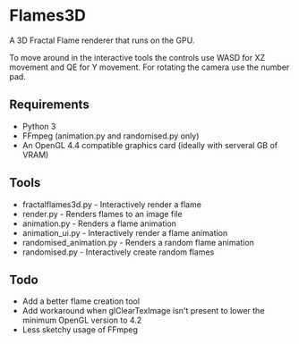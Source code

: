 # Flames3D

A 3D Fractal Flame renderer that runs on the GPU.


To move around in the interactive tools the controls use WASD for XZ movement
and QE for Y movement. For rotating the camera use the number pad.

## Requirements
 - Python 3
 - FFmpeg (animation.py and randomised.py only)
 - An OpenGL 4.4 compatible graphics card (ideally with serveral GB of VRAM)

## Tools
 - fractalflames3d.py - Interactively render a flame
 - render.py - Renders flames to an image file
 - animation.py - Renders a flame animation
 - animation_ui.py - Interactively render a flame animation
 - randomised_animation.py - Renders a random flame animation
 - randomised.py - Interactively create random flames
 
 ## Todo
  - Add a better flame creation tool
  - Add workaround when glClearTexImage isn't present to lower the minimum OpenGL version to 4.2
  - Less sketchy usage of FFmpeg
